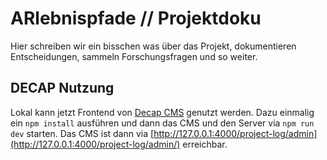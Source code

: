 # ARlebnispfade // Projektdoku

Hier schreiben wir ein bisschen was über das Projekt, dokumentieren Entscheidungen, sammeln Forschungsfragen und so weiter.

## DECAP Nutzung

Lokal kann jetzt Frontend von [Decap CMS](https://decapcms.org) genutzt werden. Dazu einmalig ein `npm install` ausführen und dann das CMS und den Server via `npm run dev` starten. Das CMS ist dann via [http://127.0.0.1:4000/project-log/admin](http://127.0.0.1:4000/project-log/admin/) erreichbar.

